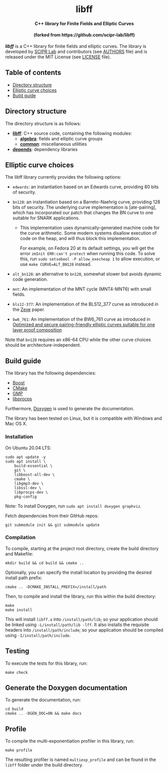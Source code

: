 <h1 align="center">libff</h1>
<h4 align="center">C++ library for Finite Fields and Elliptic Curves</h4>
<h4 align="center">(forked from https://github.com/scipr-lab/libff)</h4>

___libff___ is a C++ library for finite fields and elliptic curves. The library is developed by [SCIPR Lab] and contributors (see [AUTHORS] file) and is released under the MIT License (see [LICENSE] file).

## Table of contents

- [Directory structure](#directory-structure)
- [Elliptic curve choices](#elliptic-curve-choices)
- [Build guide](#build-guide)

## Directory structure

The directory structure is as follows:

* [__libff__](libff): C++ source code, containing the following modules:
  * [__algebra__](libff/algebra): fields and elliptic curve groups
  * [__common__](libff/common): miscellaneous utilities
* [__depends__](depends): dependency libraries

## Elliptic curve choices

The libff library currently provides the following options:

* `edwards`:
   an instantiation based on an Edwards curve, providing 80 bits of security.

* `bn128`:
   an instantiation based on a Barreto-Naehrig curve, providing 128
   bits of security. The underlying curve implementation is
   \[ate-pairing], which has incorporated our patch that changes the
   BN curve to one suitable for SNARK applications.

    *   This implementation uses dynamically-generated machine code for the curve
        arithmetic. Some modern systems disallow execution of code on the heap, and
        will thus block this implementation.

        For example, on Fedora 20 at its default settings, you will get the error
        `zmInit ERR:can't protect` when running this code. To solve this,
        run `sudo setsebool -P allow_execheap 1` to allow execution,
        or use `make CURVE=ALT_BN128` instead.

* `alt_bn128`:
   an alternative to `bn128`, somewhat slower but avoids dynamic code generation.

* `mnt`:
   An implementation of the MNT cycle (MNT4-MNT6) with small fields.

* `bls12-377`:
   An implementation of the BLS12_377 curve as introduced in the [Zexe](https://eprint.iacr.org/2018/962.pdf) paper.

* `bw6_761`:
   An implementation of the BW6_761 curve as introduced in [Optimized and secure pairing-friendly elliptic curves suitable for one layer proof composition](https://eprint.iacr.org/2020/351.pdf)

Note that `bn128` requires an x86-64 CPU while the other curve choices
should be architecture-independent.

## Build guide

The library has the following dependencies:

* [Boost](http://www.boost.org/)
* [CMake](http://cmake.org/)
* [GMP](http://gmplib.org/)
* [libprocps](http://packages.ubuntu.com/trusty/libprocps-dev)

Furthermore, [Doxygen](https://www.doxygen.nl/index.html) is used to generate the documentation.

The library has been tested on Linux, but it is compatible with Windows and Mac OS X.

### Installation

On Ubuntu 20.04 LTS:

```console
sudo apt update -y
sudo apt install \
    build-essential \
    git \
    libboost-all-dev \
    cmake \
    libgmp3-dev \
    libssl-dev \
    libprocps-dev \
    pkg-config
```

Note: To install Doxygen, run `sudo apt install doxygen graphviz`.

Fetch dependencies from their GitHub repos:

```console
git submodule init && git submodule update
```

### Compilation

To compile, starting at the project root directory, create the build directory and Makefile:

```console
mkdir build && cd build && cmake ..
```
Optionally, you can specify the install location by providing the desired install path prefix:
```console
cmake .. -DCMAKE_INSTALL_PREFIX=/install/path
```

Then, to compile and install the library, run this within the build directory:
```console
make
make install
```

This will install `libff.a` into `/install/path/lib`; so your application should be linked using `-L/install/path/lib -lff`. It also installs the requisite headers into `/install/path/include`; so your application should be compiled using `-I/install/path/include`.

## Testing

To execute the tests for this library, run:
```console
make check
```

## Generate the Doxygen documentation

To generate the documentation, run:
```console
cd build
cmake .. -DGEN_DOC=ON && make docs
```

## Profile

To compile the multi-exponentiation profiler in this library, run:
```console
make profile
```
The resulting profiler is named `multiexp_profile` and can be found in the `libff` folder under the build directory.

[SCIPR Lab]: http://www.scipr-lab.org/ (Succinct Computational Integrity and Privacy Research Lab)

[LICENSE]: LICENSE (LICENSE file in top directory of libff distribution)

[AUTHORS]: AUTHORS (AUTHORS file in top directory of libff distribution)
